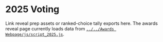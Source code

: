 # 2025 Voting

Link reveal prep assets or ranked-choice tally exports here. The awards reveal page currently loads data from [`../../Awards Webpage/js/script_2025.js`](../../Awards%20Webpage/js/script_2025.js).
